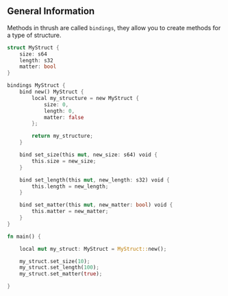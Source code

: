 ## General Information

Methods in thrush are called ``bindings``, they allow you to create methods for a type of structure.

```rust
struct MyStruct {
    size: s64
    length: s32
    matter: bool
}

bindings MyStruct {
    bind new() MyStruct {
        local my_structure = new MyStruct {
            size: 0,
            length: 0,
            matter: false
        };

        return my_structure;
    }

    bind set_size(this mut, new_size: s64) void {
        this.size = new_size;
    }

    bind set_length(this mut, new_length: s32) void {
        this.length = new_length;
    }

    bind set_matter(this mut, new_matter: bool) void {
        this.matter = new_matter;
    }
}

fn main() {

    local mut my_struct: MyStruct = MyStruct::new();

    my_struct.set_size(10);
    my_struct.set_length(100);
    my_struct.set_matter(true);

}

```